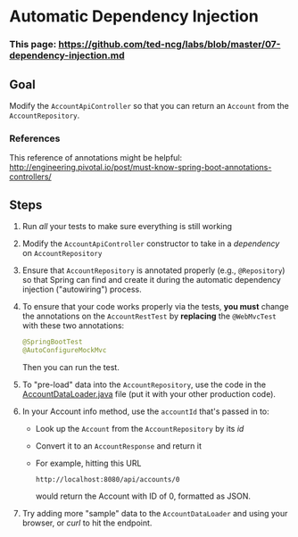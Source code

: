 # Automatic Dependency Injection

### This page: https://github.com/ted-ncg/labs/blob/master/07-dependency-injection.md

## Goal

Modify the `AccountApiController` so that you can return an `Account` from the `AccountRepository`.

### References

This reference of annotations might be helpful: http://engineering.pivotal.io/post/must-know-spring-boot-annotations-controllers/

## Steps

1. Run *all* your tests to make sure everything is still working

1. Modify the `AccountApiController` constructor to take in a *dependency* on `AccountRepository`

1. Ensure that `AccountRepository` is annotated properly (e.g., `@Repository`) so that Spring can find and create it during the automatic dependency injection ("autowiring") process.

1. To ensure that your code works properly via the tests, **you must** change the annotations on the `AccountRestTest` by **replacing** the `@WebMvcTest` with these two annotations:

      ```java
      @SpringBootTest
      @AutoConfigureMockMvc
      ```
    
   Then you can run the test.

1. To "pre-load" data into the `AccountRepository`, use the code in the [AccountDataLoader.java](https://github.com/ted-ncg/labs/blob/master/AccountDataLoader.java) file (put it with your other production code).

1. In your Account info method, use the `accountId` that's passed in to:

    * Look up the `Account` from the `AccountRepository` by its *id*
    
    * Convert it to an `AccountResponse` and return it

    * For example, hitting this URL

      `http://localhost:8080/api/accounts/0`

      would return the Account with ID of 0, formatted as JSON.

1. Try adding more "sample" data to the `AccountDataLoader` and using your browser, or *curl* to hit the endpoint.
